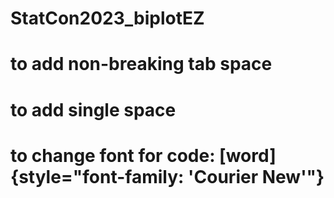 # StatCon2023_biplotEZ
# to add non-breaking tab space &emsp;
# to add single space &nbsp;
# to change font for code: [word]{style="font-family: 'Courier New'"}